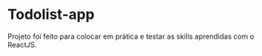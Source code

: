 # Todolist-app

Projeto foi feito para colocar em prática e testar as skills aprendidas com o ReactJS.
